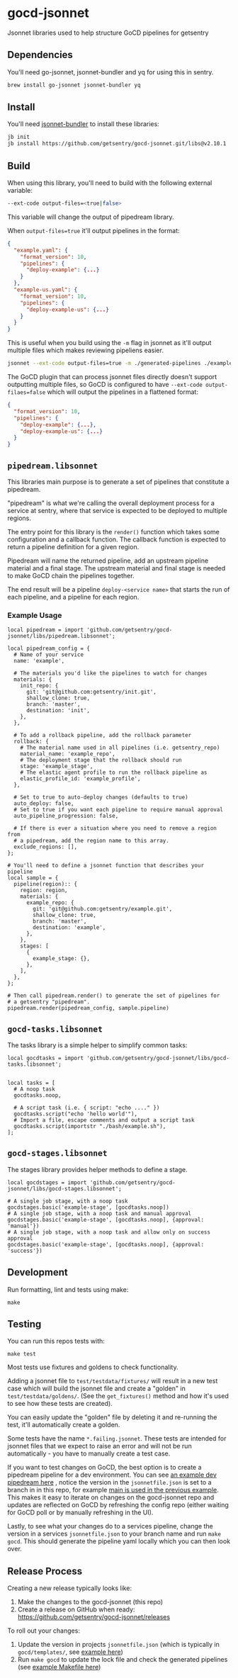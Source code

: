 # gocd-jsonnet

Jsonnet libraries used to help structure GoCD pipelines for getsentry

## Dependencies

You'll need go-jsonnet, jsonnet-bundler and yq for using this in sentry.

```sh
brew install go-jsonnet jsonnet-bundler yq
```

## Install

You'll need [jsonnet-bundler](https://github.com/jsonnet-bundler/jsonnet-bundler) to install these libraries:

```sh
jb init
jb install https://github.com/getsentry/gocd-jsonnet.git/libs@v2.10.1
```

## Build

When using this library, you'll need to build with the following external
variable:

```bash
--ext-code output-files=<true|false>
```

This variable will change the output of pipedream library.

When `output-files=true` it'll output pipelines in the format:

```json
{
  "example.yaml": {
    "format_version": 10,
    "pipelines": {
      "deploy-example": {...}
    }
  },
  "example-us.yaml": {
    "format_version": 10,
    "pipelines": {
      "deploy-example-us": {...}
    }
  }
}
```

This is useful when you build using the `-m` flag in jsonnet as it'll output
multiple files which makes reviewing pipeliens easier.

```bash
jsonnet --ext-code output-files=true -m ./generated-pipelines ./example.jsonnet
```

The GoCD plugin that can process jsonnet files directly doesn't support
outputting multiple files, so GoCD is configured to have
`--ext-code output-filaes=false` which will output the pipelines in a flattened
format:

```json
{
  "format_version": 10,
  "pipelines": {
    "deploy-example": {...},
    "deploy-example-us": {...}
  }
}
```

## `pipedream.libsonnet`

This libraries main purpose is to generate a set of pipelines that constitute a
pipedream.

"pipedream" is what we're calling the overall deployment process for a service
at sentry, where that service is expected to be deployed to multiple regions.

The entry point for this library is the `render()` function which takes some
configuration and a callback function. The callback function is expected to
return a pipeline definition for a given region.

Pipedream will name the returned pipeline, add an upstream pipeline material and
a final stage. The upstream material and final stage is needed to make GoCD
chain the pipelines together.

The end result will be a pipeline `deploy-<service name>` that starts the run of
each pipeline, and a pipeline for each region.

### Example Usage

```jsonnet
local pipedream = import 'github.com/getsentry/gocd-jsonnet/libs/pipedream.libsonnet';

local pipedream_config = {
  # Name of your service
  name: 'example',

  # The materials you'd like the pipelines to watch for changes
  materials: {
    init_repo: {
      git: 'git@github.com:getsentry/init.git',
      shallow_clone: true,
      branch: 'master',
      destination: 'init',
    },
  },

  # To add a rollback pipeline, add the rollback parameter
  rollback: {
    # The material name used in all pipelines (i.e. getsentry_repo)
    material_name: 'example_repo',
    # The deployment stage that the rollback should run
    stage: 'example_stage',
    # The elastic agent profile to run the rollback pipeline as
    elastic_profile_id: 'example_profile',
  },

  # Set to true to auto-deploy changes (defaults to true)
  auto_deploy: false,
  # Set to true if you want each pipeline to require manual approval
  auto_pipeline_progression: false,

  # If there is ever a situation where you need to remove a region from
  # a pipedream, add the region name to this array.
  exclude_regions: [],
};

# You'll need to define a jsonnet function that describes your pipeline
local sample = {
  pipeline(region):: {
    region: region,
    materials: {
      example_repo: {
        git: 'git@github.com:getsentry/example.git',
        shallow_clone: true,
        branch: 'master',
        destination: 'example',
      },
    },
    stages: [
      {
        example_stage: {},
      },
    ],
  },
};

# Then call pipedream.render() to generate the set of pipelines for
# a getsentry "pipedream".
pipedream.render(pipedream_config, sample.pipeline)
```

## `gocd-tasks.libsonnet`

The tasks library is a simple helper to simplify common tasks:

```
local gocdtasks = import 'github.com/getsentry/gocd-jsonnet/libs/gocd-tasks.libsonnet';


local tasks = [
  # A noop task
  gocdtasks.noop,

  # A script task (i.e. { script: "echo ...." })
  gocdtasks.script("echo 'hello world'"),
  # Import a file, escape comments and output a script task
  gocdtasks.script(importstr "./bash/example.sh"),
];
```

## `gocd-stages.libsonnet`

The stages library provides helper methods to define a stage.

```
local gocdstages = import 'github.com/getsentry/gocd-jsonnet/libs/gocd-stages.libsonnet';

# A single job stage, with a noop task
gocdstages.basic('example-stage', [gocdtasks.noop])
# A single job stage, with a noop task and manual approval
gocdstages.basic('example-stage', [gocdtasks.noop], {approval: 'manual'})
# A single job stage, with a noop task and allow only on success approval
gocdstages.basic('example-stage', [gocdtasks.noop], {approval: 'success'})
```

## Development

Run formatting, lint and tests using make:

```shell
make
```

## Testing

You can run this repos tests with:

```shell
make test
```

Most tests use fixtures and goldens to check functionality.

Adding a jsonnet file to `test/testdata/fixtures/` will result in a new test
case which will build the jsonnet file and create a "golden" in
`test/testdata/goldens/`. (See the `get_fixtures()` method and how it's used to
see how these tests are created).

You can easily update the "golden" file by deleting it and re-running the test,
it'll automatically create a golden.

Some tests have the name `*.failing.jsonnet`. These tests are intended for
jsonnet files that we expect to raise an error and will not be run
automatically - you have to manually create a test case.

If you want to test changes on GoCD, the best option is to create a pipedream
pipeline for a dev environment. You can see
[an example dev pipedream here](https://github.com/getsentry/dicd-mattgaunt-3-saas/blob/main/gocd/templates/example.jsonnet)
, notice the version in the `jsonnetfile.json` is set to a branch in in this
repo, for example
[main is used in the previous example](https://github.com/getsentry/dicd-mattgaunt-3-saas/blob/4e408f20452ab4e93864b1d24c0a0d42c023c5e4/gocd/templates/jsonnetfile.json#L11).
This makes it easy to iterate on changes on the gocd-jsonnet repo and updates
are reflected on GoCD by refreshing the config repo (either waiting for GoCD
poll or by manually refreshing in the UI).

Lastly, to see what your changes do to a services pipeline, change the version
in a services `jsonnetfile.json` to your branch name and run `make gocd`. This
should generate the pipeline yaml locally which you can then look over.

## Release Process

Creating a new release typically looks like:

1. Make the changes to the gocd-jsonnet (this repo)
1. Create a release on GitHub when ready:
   https://github.com/getsentry/gocd-jsonnet/releases

To roll out your changes:

1. Update the version in projects `jsonnetfile.json` (which is typically in
   `gocd/templates/`, see
   [example here](https://github.com/getsentry/snuba/blob/f4a99cb98a4784311fc198a14f7bcd8def961f94/gocd/templates/jsonnetfile.json#L11))
1. Run `make gocd` to update the lock file and check the generated pipelines
   (see
   [example Makefile here](https://github.com/getsentry/snuba/blob/f4a99cb98a4784311fc198a14f7bcd8def961f94/Makefile#L97))
